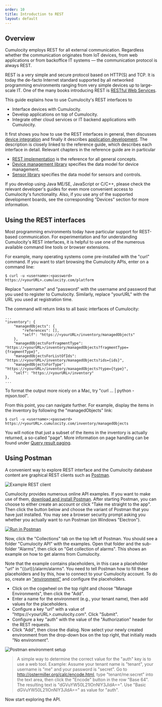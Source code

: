 ```yaml
---
order: 10
title: Introduction to REST
layout: default
---
```

## Overview

Cumulocity employs REST for all external communication. Regardless whether the communication originates from IoT devices, from web applications or from backoffice IT systems — the communication protocol is always REST.

REST is a very simple and secure protocol based on HTTP(S) and TCP. It is today the de-facto Internet standard supported by all networked programming environments ranging from very simple devices up to large-scale IT. One of the many books introducing REST is [RESTful Web Services](http://oreilly.com/catalog/9780596529260).

This guide explains how to use Cumulocity's REST interfaces to

-   Interface devices with Cumulocity.
-   Develop applications on top of Cumulocity.
-   Integrate other cloud services or IT backend applications with Cumulocity.

It first shows you how to use the REST interfaces in general, then discusses [device integration](/guides/images/rest/device-integration) and finally it describes [application development](/guides/images/rest/application-development). The description is closely linked to the reference guide, which describes each interface in detail. Relevant chapters in the reference guide are in particular

-   [REST implementation](/guides/reference/rest-implementation) is the reference for all general concepts.
-   [Device management library](/guides/reference/device-management) specifies the data model for device management.
-   [Sensor library](/guides/reference/sensor-library) specifies the data model for sensors and controls.

If you develop using Java ME/SE, JavaScript or C/C++, please check the relevant developer's guides for even more convenient access to Cumulocity's functionality. Also, if you use any of the supported development boards, see the corresponding "Devices" section for more information.

## Using the REST interfaces

Most programming environments today have particular support for REST-based communication. For experimentation and for understanding Cumulocity's REST interfaces, it is helpful to use one of the numerous available command line tools or browser extensions.

For example, many operating systems come pre-installed with the "curl" command. If you want to start browsing the Cumulocity APIs, enter on a command line:

	$ curl -u <username>:<password> https://<yourURL>.cumulocity.com/platform

Replace "username" and "password" with the username and password that you used to register to Cumulocity. Similarly, replace "yourURL" with the URL you used at registration time. 

The command will return links to all basic interfaces of Cumulocity:

	...
    "inventory": {
        "managedObjects": {
            "references": [], 
            "self": "https://<yourURL>/inventory/managedObjects"
        }, 
        "managedObjectsForFragmentType": "https://<yourURL>/inventory/managedObjects?fragmentType={fragmentType}", 
        "managedObjectsForListOfIds": "https://<yourURL>/inventory/managedObjects?ids={ids}", 
        "managedObjectsForType": "https://<yourURL>/inventory/managedObjects?type={type}", 
        "self": "https://<yourURL>/inventory"
    },
    ...

To format the output more nicely on a Mac, try "curl ... | python -mjson.tool".

From this point, you can navigate further. For example, display the items in the inventory by following the "managedObjects" link:

    $ curl -u <username>:<password> https://<yourURL>.cumulocity.com/inventory/managedObjects

You will notice that just a subset of the items in the inventory is actually returned, a so-called "page". More information on page handling can be found under [Query result paging](/guides/reference/rest-implementation#paging).

## Using Postman

A convenient way to explore REST interface and the Cumulocity database content are graphical REST clients such as [Postman](https://www.getpostman.com/).

![Example REST client](/guides/images/rest/postman.png)

Cumulocity provides numerous online API examples. If you want to make use of them, [download and install Postman](https://www.getpostman.com/). After starting Postman, you can choose to either create an account or click "Take me straight to the app". Then click the button below and choose the variant of Postman that you have just installed. You may see a browser security prompt asking you whether you actually want to run Postman (on Windows "Electron").

[![Run in Postman](https://run.pstmn.io/button.svg)](https://app.getpostman.com/run-collection/7c7d00719ab238097686)

Now, click the "Collections" tab on the top left of Postman. You should see a folder "Cumulocity API" with the examples. Open that folder and the sub-folder "Alarms", then click on "Get collection of alarms". This shows an example on how to get alarms from Cumulocity. 

Note that the example contains placeholders, in this case a placeholder "url" in "{{url}}/alarm/alarms". You need to tell Postman how to fill these placeholders and by this, how to connect to your Cumulocity account. To do so, create an ["environment"](https://www.getpostman.com/docs/environments) and configure the placeholders.

* Click on the cogwheel on the top right and choose "Manage Environments", then click the "Add".
* Enter a name for the environment (e.g., your tenant name), then add values for the placeholders.
* Configure a key "url" with a value of "https://&lt;yourURL&gt;.cumulocity.com". Click "Submit".
* Configure a key "auth" with the value of the "Authorization" header for the REST requests.
* Click "Add", then close the dialog. Now select your newly created environment from the drop-down box on the top right, that initially reads "No environment".

<img src="/guides/images/rest/postmanenvironment.png" alt="Postman environment setup" style="max-width: 50%">

> A simple way to determine the correct value for the "auth" key is to use a web tool. Example: Assume your tenant name is "tenant", your username is "me" and your password is "secret". Go to http://ostermiller.org/calc/encode.html, type "tenant/me:secret" into the text area, then click the "Encode" button in the row "Base 64". The resulting text is "dGVuYW50L21lOnNlY3JldA==". Use "Basic dGVuYW50L21lOnNlY3JldA==" as value for "auth".

Now start exploring the API.
